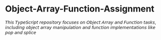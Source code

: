 # Object-Array-Function-Assignment
𝘛𝘩𝘪𝘴 𝘛𝘺𝘱𝘦𝘚𝘤𝘳𝘪𝘱𝘵 𝘳𝘦𝘱𝘰𝘴𝘪𝘵𝘰𝘳𝘺 𝘧𝘰𝘤𝘶𝘴𝘦𝘴 𝘰𝘯 𝘖𝘣𝘫𝘦𝘤𝘵 𝘈𝘳𝘳𝘢𝘺 𝘢𝘯𝘥 𝘍𝘶𝘯𝘤𝘵𝘪𝘰𝘯 𝘵𝘢𝘴𝘬𝘴, 𝘪𝘯𝘤𝘭𝘶𝘥𝘪𝘯𝘨 𝘰𝘣𝘫𝘦𝘤𝘵 𝘢𝘳𝘳𝘢𝘺 𝘮𝘢𝘯𝘪𝘱𝘶𝘭𝘢𝘵𝘪𝘰𝘯 𝘢𝘯𝘥 𝘧𝘶𝘯𝘤𝘵𝘪𝘰𝘯 𝘪𝘮𝘱𝘭𝘦𝘮𝘦𝘯𝘵𝘢𝘵𝘪𝘰𝘯𝘴 𝘭𝘪𝘬𝘦 𝘱𝘰𝘱 𝘢𝘯𝘥 𝘴𝘱𝘭𝘪𝘤𝘦
